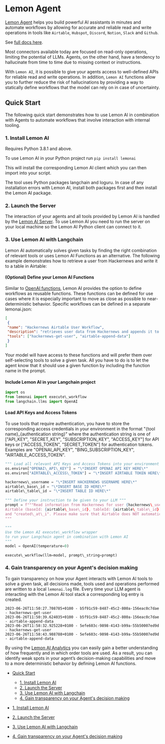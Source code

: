 # Lemon Agent

[Lemon Agent](https://github.com/felixbrock/lemon-agent) helps you build powerful AI assistants in minutes and automate workflows by allowing for accurate and reliable read and write operations in tools like `Airtable`, `Hubspot`, `Discord`, `Notion`, `Slack` and `Github`.

See [full docs here](https://github.com/felixbrock/lemonai-py-client).

Most connectors available today are focused on read-only operations, limiting the potential of LLMs. Agents, on the other hand, have a tendency to hallucinate from time to time due to missing context or instructions.

With `Lemon AI`, it is possible to give your agents access to well-defined APIs for reliable read and write operations. In addition, `Lemon AI` functions allow you to further reduce the risk of hallucinations by providing a way to statically define workflows that the model can rely on in case of uncertainty.

## Quick Start[​](#quick-start "Direct link to Quick Start")

The following quick start demonstrates how to use Lemon AI in combination with Agents to automate workflows that involve interaction with internal tooling.

### 1. Install Lemon AI[​](#1-install-lemon-ai "Direct link to 1. Install Lemon AI")

Requires Python 3.8.1 and above.

To use Lemon AI in your Python project run `pip install lemonai`

This will install the corresponding Lemon AI client which you can then import into your script.

The tool uses Python packages langchain and loguru. In case of any installation errors with Lemon AI, install both packages first and then install the Lemon AI package.

### 2. Launch the Server[​](#2-launch-the-server "Direct link to 2. Launch the Server")

The interaction of your agents and all tools provided by Lemon AI is handled by the [Lemon AI Server](https://github.com/felixbrock/lemonai-server). To use Lemon AI you need to run the server on your local machine so the Lemon AI Python client can connect to it.

### 3. Use Lemon AI with Langchain[​](#3-use-lemon-ai-with-langchain "Direct link to 3. Use Lemon AI with Langchain")

Lemon AI automatically solves given tasks by finding the right combination of relevant tools or uses Lemon AI Functions as an alternative. The following example demonstrates how to retrieve a user from Hackernews and write it to a table in Airtable:

#### (Optional) Define your Lemon AI Functions[​](#optional-define-your-lemon-ai-functions "Direct link to (Optional) Define your Lemon AI Functions")

Similar to [OpenAI functions](https://openai.com/blog/function-calling-and-other-api-updates), Lemon AI provides the option to define workflows as reusable functions. These functions can be defined for use cases where it is especially important to move as close as possible to near-deterministic behavior. Specific workflows can be defined in a separate lemonai.json:

```json
[  
 {  
 "name": "Hackernews Airtable User Workflow",  
 "description": "retrieves user data from Hackernews and appends it to a table in Airtable",  
 "tools": ["hackernews-get-user", "airtable-append-data"]  
 }  
]  

```

Your model will have access to these functions and will prefer them over self-selecting tools to solve a given task. All you have to do is to let the agent know that it should use a given function by including the function name in the prompt.

#### Include Lemon AI in your Langchain project[​](#include-lemon-ai-in-your-langchain-project "Direct link to Include Lemon AI in your Langchain project")

```python
import os  
from lemonai import execute\_workflow  
from langchain.llms import OpenAI  

```

#### Load API Keys and Access Tokens[​](#load-api-keys-and-access-tokens "Direct link to Load API Keys and Access Tokens")

To use tools that require authentication, you have to store the corresponding access credentials in your environment in the format "{tool name}\_{authentication string}" where the authentication string is one of \["API_KEY", "SECRET_KEY", "SUBSCRIPTION_KEY", "ACCESS_KEY"\] for API keys or \["ACCESS_TOKEN", "SECRET_TOKEN"\] for authentication tokens. Examples are "OPENAI_API_KEY", "BING_SUBSCRIPTION_KEY", "AIRTABLE_ACCESS_TOKEN".

```python
""" Load all relevant API Keys and Access Tokens into your environment variables """  
os.environ["OPENAI\_API\_KEY"] = "\*INSERT OPENAI API KEY HERE\*"  
os.environ["AIRTABLE\_ACCESS\_TOKEN"] = "\*INSERT AIRTABLE TOKEN HERE\*"  

```

```python
hackernews\_username = "\*INSERT HACKERNEWS USERNAME HERE\*"  
airtable\_base\_id = "\*INSERT BASE ID HERE\*"  
airtable\_table\_id = "\*INSERT TABLE ID HERE\*"  
  
""" Define your instruction to be given to your LLM """  
prompt = f"""Read information from Hackernews for user {hackernews\_username} and then write the results to  
Airtable (baseId: {airtable\_base\_id}, tableId: {airtable\_table\_id}). Only write the fields "username", "karma"  
and "created\_at\_i". Please make sure that Airtable does NOT automatically convert the field types.  
"""  
  
"""  
Use the Lemon AI execute\_workflow wrapper   
to run your Langchain agent in combination with Lemon AI   
"""  
model = OpenAI(temperature=0)  
  
execute\_workflow(llm=model, prompt\_string=prompt)  

```

### 4. Gain transparency on your Agent's decision making[​](#4-gain-transparency-on-your-agents-decision-making "Direct link to 4. Gain transparency on your Agent's decision making")

To gain transparency on how your Agent interacts with Lemon AI tools to solve a given task, all decisions made, tools used and operations performed are written to a local `lemonai.log` file. Every time your LLM agent is interacting with the Lemon AI tool stack a corresponding log entry is created.

```log
2023-06-26T11:50:27.708785+0100 - b5f91c59-8487-45c2-800a-156eac0c7dae - hackernews-get-user  
2023-06-26T11:50:39.624035+0100 - b5f91c59-8487-45c2-800a-156eac0c7dae - airtable-append-data  
2023-06-26T11:58:32.925228+0100 - 5efe603c-9898-4143-b99a-55b50007ed9d - hackernews-get-user  
2023-06-26T11:58:43.988788+0100 - 5efe603c-9898-4143-b99a-55b50007ed9d - airtable-append-data  

```

By using the [Lemon AI Analytics](https://github.com/felixbrock/lemon-agent/blob/main/apps/analytics/README.md) you can easily gain a better understanding of how frequently and in which order tools are used. As a result, you can identify weak spots in your agent’s decision-making capabilities and move to a more deterministic behavior by defining Lemon AI functions.

- [Quick Start](#quick-start)

  - [1. Install Lemon AI](#1-install-lemon-ai)
  - [2. Launch the Server](#2-launch-the-server)
  - [3. Use Lemon AI with Langchain](#3-use-lemon-ai-with-langchain)
  - [4. Gain transparency on your Agent's decision making](#4-gain-transparency-on-your-agents-decision-making)

- [1. Install Lemon AI](#1-install-lemon-ai)

- [2. Launch the Server](#2-launch-the-server)

- [3. Use Lemon AI with Langchain](#3-use-lemon-ai-with-langchain)

- [4. Gain transparency on your Agent's decision making](#4-gain-transparency-on-your-agents-decision-making)
